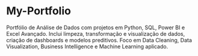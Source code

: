 # My-Portfolio
Portfólio de Análise de Dados com projetos em Python, SQL, Power BI e Excel Avançado. Inclui limpeza, transformação e visualização de dados, criação de dashboards e modelos preditivos. Foco em Data Cleaning, Data Visualization, Business Intelligence e Machine Learning aplicado.
